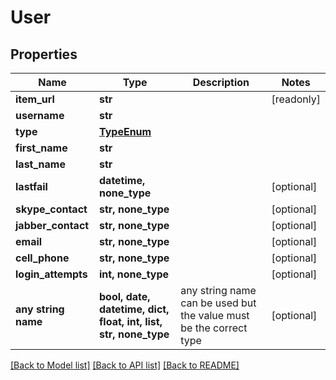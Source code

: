 # User


## Properties
Name | Type | Description | Notes
------------ | ------------- | ------------- | -------------
**item_url** | **str** |  | [readonly] 
**username** | **str** |  | 
**type** | [**TypeEnum**](TypeEnum.md) |  | 
**first_name** | **str** |  | 
**last_name** | **str** |  | 
**lastfail** | **datetime, none_type** |  | [optional] 
**skype_contact** | **str, none_type** |  | [optional] 
**jabber_contact** | **str, none_type** |  | [optional] 
**email** | **str, none_type** |  | [optional] 
**cell_phone** | **str, none_type** |  | [optional] 
**login_attempts** | **int, none_type** |  | [optional] 
**any string name** | **bool, date, datetime, dict, float, int, list, str, none_type** | any string name can be used but the value must be the correct type | [optional]

[[Back to Model list]](../README.md#documentation-for-models) [[Back to API list]](../README.md#documentation-for-api-endpoints) [[Back to README]](../README.md)


